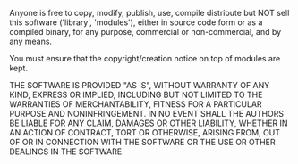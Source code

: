 Anyone is free to copy, modify, publish, use, compile distribute but NOT sell this software ('library', 'modules'), either in source code form or as a compiled
binary, for any purpose, commercial or non-commercial, and by any
means.

You must ensure that the copyright/creation notice on top of modules are kept.


THE SOFTWARE IS PROVIDED "AS IS", WITHOUT WARRANTY OF ANY KIND,
EXPRESS OR IMPLIED, INCLUDING BUT NOT LIMITED TO THE WARRANTIES OF
MERCHANTABILITY, FITNESS FOR A PARTICULAR PURPOSE AND NONINFRINGEMENT.
IN NO EVENT SHALL THE AUTHORS BE LIABLE FOR ANY CLAIM, DAMAGES OR
OTHER LIABILITY, WHETHER IN AN ACTION OF CONTRACT, TORT OR OTHERWISE,
ARISING FROM, OUT OF OR IN CONNECTION WITH THE SOFTWARE OR THE USE OR
OTHER DEALINGS IN THE SOFTWARE.
